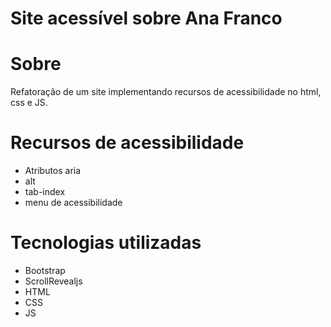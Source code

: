 # Site acessível sobre Ana Franco
# Sobre
Refatoração de um site implementando recursos de acessibilidade no html, css e JS.

# Recursos de acessibilidade
- Atributos aria
- alt
- tab-index
- menu de acessibilidade
# Tecnologias utilizadas
- Bootstrap
- ScrollRevealjs
- HTML
- CSS
- JS